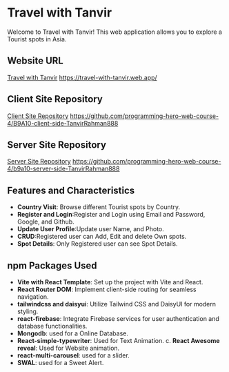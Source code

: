 # Travel with Tanvir

Welcome to Travel with Tanvir! This web application allows you to explore a Tourist spots in Asia.

## Website URL
[Travel with Tanvir]( https://travel-with-tanvir.web.app/)
https://travel-with-tanvir.web.app/

## Client Site Repository
[Client Site Repository]( https://github.com/programming-hero-web-course-4/B9A10-client-side-TanvirRahman888/)
https://github.com/programming-hero-web-course-4/B9A10-client-side-TanvirRahman888


## Server Site Repository
[Server Site Repository]( https://github.com/programming-hero-web-course-4/b9a10-server-side-TanvirRahman888/)
https://github.com/programming-hero-web-course-4/b9a10-server-side-TanvirRahman888

## Features and Characteristics

- **Country Visit**: Browse different Tourist spots by Country.
- **Register and Login**:Register and Login using Email and Password, Google, and Github.
- **Update User Profile**:Update user Name, and Photo.
- **CRUD**:Registered user can Add, Edit and delete Own spots.
- **Spot Details**: Only Registered user can see Spot Details.

  
## npm Packages Used

- **Vite with React Template**: Set up the project with Vite and React.
- **React Router DOM**: Implement client-side routing for seamless navigation.
- **tailwindcss and daisyui**: Utilize Tailwind CSS and DaisyUI for modern styling.
- **react-firebase**: Integrate Firebase services for user authentication and database functionalities.
- **Mongodb**: used for a Online Database.
- **React-simple-typewriter**: Used for Text Animation.
c. **React Awesome reveal**: Used for Website animation.
- **react-multi-carousel**: used for a slider.
- **SWAL**: used for a Sweet Alert.


